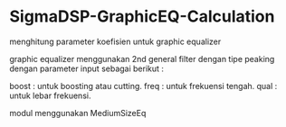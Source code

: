 # SigmaDSP-GraphicEQ-Calculation
menghitung parameter koefisien untuk graphic equalizer 

graphic equalizer menggunakan 2nd general filter dengan tipe peaking dengan parameter input sebagai berikut :

boost : untuk boosting atau cutting. 
freq  : untuk frekuensi tengah. 
qual  : untuk lebar frekuensi. 

modul menggunakan MediumSizeEq 
